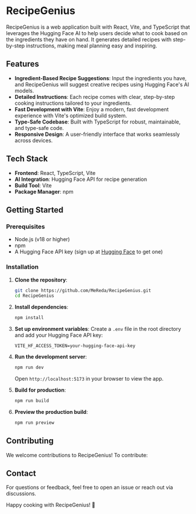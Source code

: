 # RecipeGenius

RecipeGenius is a web application built with React, Vite, and TypeScript that leverages the Hugging Face AI to help users decide what to cook based on the ingredients they have on hand. It generates detailed recipes with step-by-step instructions, making meal planning easy and inspiring.

## Features

- **Ingredient-Based Recipe Suggestions**: Input the ingredients you have, and RecipeGenius will suggest creative recipes using Hugging Face's AI models.
- **Detailed Instructions**: Each recipe comes with clear, step-by-step cooking instructions tailored to your ingredients.
- **Fast Development with Vite**: Enjoy a modern, fast development experience with Vite's optimized build system.
- **Type-Safe Codebase**: Built with TypeScript for robust, maintainable, and type-safe code.
- **Responsive Design**: A user-friendly interface that works seamlessly across devices.

## Tech Stack

- **Frontend**: React, TypeScript, Vite
- **AI Integration**: Hugging Face API for recipe generation
- **Build Tool**: Vite
- **Package Manager**: npm

## Getting Started

### Prerequisites

- Node.js (v18 or higher)
- npm
- A Hugging Face API key (sign up at [Hugging Face](https://huggingface.co/) to get one)

### Installation

1. **Clone the repository**:
   ```bash
   git clone https://github.com/MeReda/RecipeGenius.git
   cd RecipeGenius
   ```

2. **Install dependencies**:
   ```bash
   npm install
   ```

3. **Set up environment variables**:
   Create a `.env` file in the root directory and add your Hugging Face API key:
   ```
   VITE_HF_ACCESS_TOKEN=your-hugging-face-api-key
   ```

4. **Run the development server**:
   ```bash
   npm run dev
   ```
   Open `http://localhost:5173` in your browser to view the app.

5. **Build for production**:
   ```bash
   npm run build
   ```

6. **Preview the production build**:
   ```bash
   npm run preview
   ```


## Contributing

We welcome contributions to RecipeGenius! To contribute:


## Contact

For questions or feedback, feel free to open an issue or reach out via discussions.

Happy cooking with RecipeGenius! 🍳
